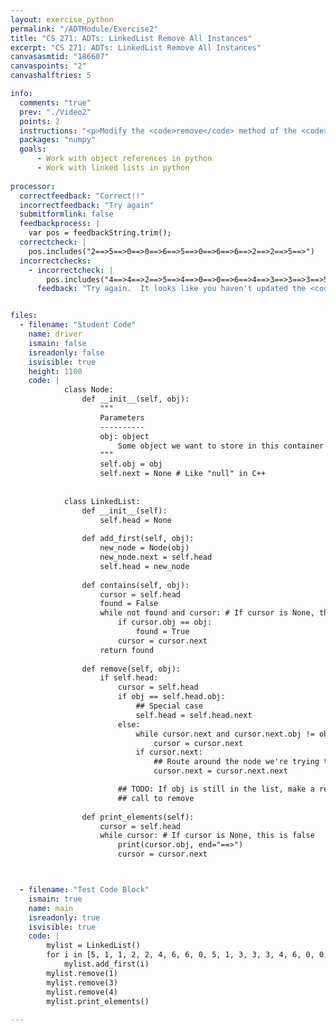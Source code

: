 ```yaml
---
layout: exercise_python
permalink: "/ADTModule/Exercise2"
title: "CS 271: ADTs: LinkedList Remove All Instances"
excerpt: "CS 271: ADTs: LinkedList Remove All Instances"
canvasasmtid: "186607"
canvaspoints: "2"
canvashalftries: 5

info:
  comments: "true"
  prev: "./Video2"
  points: 2
  instructions: "<p>Modify the <code>remove</code> method of the <code>LinkedList</code> class so that it removes <b>all copies</b> of <code>obj</code>, not just the first one.  To keep things simple, we're going to do an inefficient version of this where we can start at the beginning of the list each time, which could take ~N<SUP>2</SUP> operations in the worst case, but it will be much simpler than the N version.  Then this is the last exercise in this module.</p>"
  packages: "numpy"
  goals:
      - Work with object references in python
      - Work with linked lists in python
    
processor:  
  correctfeedback: "Correct!!" 
  incorrectfeedback: "Try again"
  submitformlink: false
  feedbackprocess: | 
    var pos = feedbackString.trim();
  correctcheck: |
    pos.includes("2==>5==>0==>0==>6==>5==>0==>6==>6==>2==>2==>5==>")
  incorrectchecks:
    - incorrectcheck: |
        pos.includes("4==>4==>2==>5==>4==>0==>0==>6==>4==>3==>3==>3==>5==>0==>6==>6==>4==>2==>2==>1==>1==>5==>")
      feedback: "Try again.  It looks like you haven't updated the <code>remove</code> method yet." 


files:
  - filename: "Student Code"
    name: driver
    ismain: false
    isreadonly: false
    isvisible: true
    height: 1100
    code: | 
            class Node:
                def __init__(self, obj):
                    """
                    Parameters
                    ----------
                    obj: object
                        Some object we want to store in this container
                    """
                    self.obj = obj
                    self.next = None # Like "null" in C++
                    
                    
            class LinkedList:
                def __init__(self):
                    self.head = None
                
                def add_first(self, obj):
                    new_node = Node(obj)
                    new_node.next = self.head
                    self.head = new_node
                    
                def contains(self, obj):
                    cursor = self.head
                    found = False
                    while not found and cursor: # If cursor is None, this is false
                        if cursor.obj == obj:
                            found = True
                        cursor = cursor.next
                    return found
                
                def remove(self, obj):
                    if self.head:
                        cursor = self.head
                        if obj == self.head.obj:
                            ## Special case
                            self.head = self.head.next
                        else:
                            while cursor.next and cursor.next.obj != obj:
                                cursor = cursor.next
                            if cursor.next:
                                ## Route around the node we're trying to remove
                                cursor.next = cursor.next.next

                        ## TODO: If obj is still in the list, make a recursive
                        ## call to remove
                
                def print_elements(self):
                    cursor = self.head
                    while cursor: # If cursor is None, this is false
                        print(cursor.obj, end="==>")
                        cursor = cursor.next



  - filename: "Test Code Block"
    ismain: true
    name: main
    isreadonly: true
    isvisible: true
    code: |
        mylist = LinkedList()
        for i in [5, 1, 1, 2, 2, 4, 6, 6, 0, 5, 1, 3, 3, 3, 4, 6, 0, 0, 4, 5, 2, 3, 4, 4, 4]:
            mylist.add_first(i)
        mylist.remove(1)
        mylist.remove(3)
        mylist.remove(4)
        mylist.print_elements()
        
---
```

